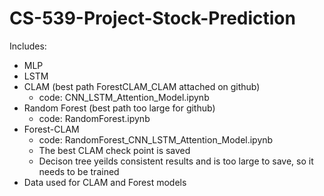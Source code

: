 # CS-539-Project-Stock-Prediction
Includes: 
- MLP
- LSTM
- CLAM (best path ForestCLAM_CLAM attached on github)
   - code: CNN_LSTM_Attention_Model.ipynb
- Random Forest (best path too large for github)
   - code: RandomForest.ipynb
- Forest-CLAM
   - code: RandomForest_CNN_LSTM_Attention_Model.ipynb
   - The best CLAM check point is saved
   - Decison tree yeilds consistent results and is too large to save, so it needs to be trained
- Data used for CLAM and Forest models
